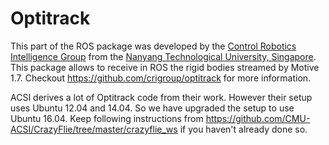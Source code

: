 # Optitrack

This part of the ROS package was developed by the [Control Robotics Intelligence Group](http://www.ntu.edu.sg/home/cuong/) from the [Nanyang Technological University, Singapore](http://www.ntu.edu.sg). This package allows to receive in ROS the rigid bodies streamed by Motive 1.7. Checkout https://github.com/crigroup/optitrack for more information. 

ACSI derives a lot of Optitrack code from their work. However their setup uses Ubuntu 12.04 and 14.04. So we have upgraded the setup to use Ubuntu 16.04. Keep following instructions from https://github.com/CMU-ACSI/CrazyFlie/tree/master/crazyflie_ws if you haven't already done so. 